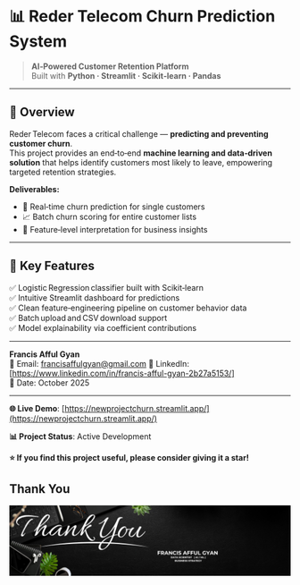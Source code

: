 # 📊 Reder Telecom Churn Prediction System

> **AI‑Powered Customer Retention Platform**  
> Built with **Python · Streamlit · Scikit‑learn · Pandas**

---

## 🚀 Overview

Reder Telecom faces a critical challenge — **predicting and preventing customer churn**.  
This project provides an end‑to‑end **machine learning and data‑driven solution** that helps identify customers most likely to leave, empowering targeted retention strategies.

**Deliverables:**
- 🎯 Real‑time churn prediction for single customers  
- 📈 Batch churn scoring for entire customer lists  
- 🧠 Feature‑level interpretation for business insights  

---

## 🧩 Key Features

✅ Logistic Regression classifier built with Scikit‑learn  
✅ Intuitive Streamlit dashboard for predictions  
✅ Clean feature‑engineering pipeline on customer behavior data  
✅ Batch upload and CSV download support  
✅ Model explainability via coefficient contributions  

---

**Francis Afful Gyan**    
📧 Email: francisaffulgyan@gmail.com 
🔗 LinkedIn: [https://www.linkedin.com/in/francis-afful-gyan-2b27a5153/]  
📅 Date: October 2025

---

**🌐 Live Demo**: [https://newprojectchurn.streamlit.app/](https://newprojectchurn.streamlit.app/)

**📊 Project Status**: Active Development

**⭐ If you find this project useful, please consider giving it a star!**
## Thank You
![Thank You](Thankyou1.png)
